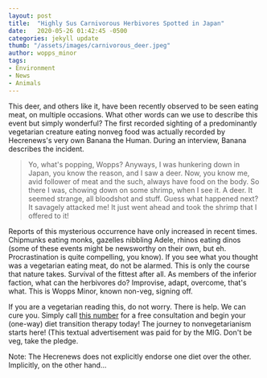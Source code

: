 ```yaml
---
layout: post
title:  "Highly Sus Carnivorous Herbivores Spotted in Japan"
date:   2020-05-26 01:42:45 -0500
categories: jekyll update
thumb: "/assets/images/carnivorous_deer.jpeg"
author: wopps_minor
tags:
- Environment
- News
- Animals
---
```


This deer, and others like it, have been recently observed to be seen eating meat, on multiple occasions. What other words can we use to describe this event but simply wonderful? The first recorded sighting of a predominantly vegetarian creature eating nonveg food was actually recorded by Hecrenews's very own Banana the Human. During an interview, Banana describes the incident.

> Yo, what's popping, Wopps? Anyways, I was hunkering down in Japan, you know the reason, and I saw a deer. Now, you know me, avid follower of meat and the such, always have food on the body. So there I was,  chowing down on some shrimp, when I see it. A deer. It seemed strange, all bloodshot and stuff. Guess what happened next? It savagely attacked me! It just went ahead and took the shrimp that I offered to it!

Reports of this mysterious occurrence have only increased in recent times. Chipmunks eating monks, gazelles nibbling Adele, rhinos eating dinos (some of these events might be newsworthy on their own, but eh. Procrastination is quite compelling, you know). If you see what you thought was a vegetarian eating meat, do not be alarmed. This is only the course that nature takes. Survival of the fittest after all. As members of the inferior faction, what can the herbivores do? Improvise, adapt, overcome, that's what. This is Wopps Minor, known non-veg, signing off.


If you are a vegetarian reading this, do not worry. There is help. We can cure you. Simply call [this number](https://www.youtube.com/watch?v=dQw4w9WgXcQ) for a free consultation and begin your (one-way) diet transition therapy today! The journey to nonvegetarianism starts here! (This textual advertisement was paid for by the MIG. Don't be veg, take the pledge.

Note: The Hecrenews does not explicitly endorse one diet over the other. Implicitly, on the other hand...
